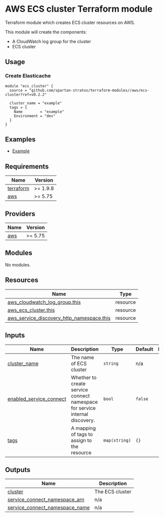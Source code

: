 # AWS ECS cluster Terraform module

Terraform module which creates ECS cluster resources on AWS.

This module will create the components:

- A CloudWatch log group for the cluster
- ECS cluster

## Usage

### Create Elasticache

```hcl
module "ecs_cluster" {
  source = "github.com/spartan-stratos/terraform-modules//aws/ecs-cluster?ref=v0.2.2"

  cluster_name = "example"
  tags = {
    Name        = "example"
    Environment = "dev"
  }
}
```

## Examples

- [Example](./examples/complete/)

<!-- BEGIN_TF_DOCS -->
## Requirements

| Name | Version |
|------|---------|
| <a name="requirement_terraform"></a> [terraform](#requirement\_terraform) | >= 1.9.8 |
| <a name="requirement_aws"></a> [aws](#requirement\_aws) | >= 5.75 |

## Providers

| Name | Version |
|------|---------|
| <a name="provider_aws"></a> [aws](#provider\_aws) | >= 5.75 |

## Modules

No modules.

## Resources

| Name | Type |
|------|------|
| [aws_cloudwatch_log_group.this](https://registry.terraform.io/providers/hashicorp/aws/latest/docs/resources/cloudwatch_log_group) | resource |
| [aws_ecs_cluster.this](https://registry.terraform.io/providers/hashicorp/aws/latest/docs/resources/ecs_cluster) | resource |
| [aws_service_discovery_http_namespace.this](https://registry.terraform.io/providers/hashicorp/aws/latest/docs/resources/service_discovery_http_namespace) | resource |

## Inputs

| Name | Description | Type | Default | Required |
|------|-------------|------|---------|:--------:|
| <a name="input_cluster_name"></a> [cluster\_name](#input\_cluster\_name) | The name of ECS cluster | `string` | n/a | yes |
| <a name="input_enabled_service_connect"></a> [enabled\_service\_connect](#input\_enabled\_service\_connect) | Whether to create service connect namespace for service internal discovery. | `bool` | `false` | no |
| <a name="input_tags"></a> [tags](#input\_tags) | A mapping of tags to assign to the resource | `map(string)` | `{}` | no |

## Outputs

| Name | Description |
|------|-------------|
| <a name="output_cluster"></a> [cluster](#output\_cluster) | The ECS cluster |
| <a name="output_service_connect_namespace_arn"></a> [service\_connect\_namespace\_arn](#output\_service\_connect\_namespace\_arn) | n/a |
| <a name="output_service_connect_namespace_name"></a> [service\_connect\_namespace\_name](#output\_service\_connect\_namespace\_name) | n/a |
<!-- END_TF_DOCS -->